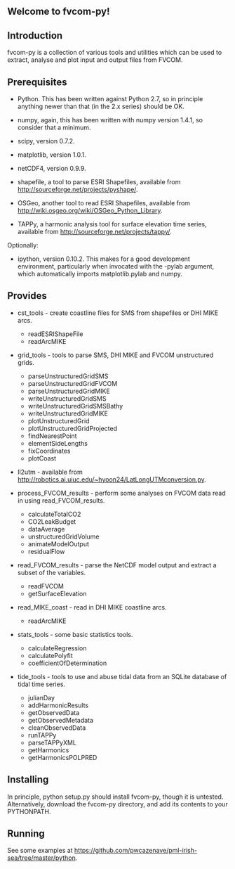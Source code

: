 Welcome to fvcom-py!
--------------------


Introduction
------------

fvcom-py is a collection of various tools and utilities which can be used to extract, analyse and plot input and output files from FVCOM.


Prerequisites
-------------

* Python. This has been written against Python 2.7, so in principle anything newer than that (in the 2.x series) should be OK.

* numpy, again, this has been written with numpy version 1.4.1, so consider that a minimum.

* scipy, version 0.7.2.

* matplotlib, version 1.0.1.

* netCDF4, version 0.9.9.

* shapefile, a tool to parse ESRI Shapefiles, available from <http://sourceforge.net/projects/pyshape/>.

* OSGeo, another tool to read ESRI Shapefiles, available from <http://wiki.osgeo.org/wiki/OSGeo_Python_Library>.

* TAPPy, a harmonic analysis tool for surface elevation time series, available from <http://sourceforge.net/projects/tappy/>.

Optionally:

* ipython, version 0.10.2. This makes for a good development environment, particularly when invocated with the -pylab argument, which automatically imports matplotlib.pylab and numpy.


Provides
--------

* cst_tools - create coastline files for SMS from shapefiles or DHI MIKE arcs.
    - readESRIShapeFile
    - readArcMIKE

* grid_tools - tools to parse SMS, DHI MIKE and FVCOM unstructured grids.
    - parseUnstructuredGridSMS
    - parseUnstructuredGridFVCOM
    - parseUnstructuredGridMIKE
    - writeUnstructuredGridSMS
    - writeUnstructuredGridSMSBathy
    - writeUnstructuredGridMIKE
    - plotUnstructuredGrid
    - plotUnstructuredGridProjected
    - findNearestPoint
    - elementSideLengths
    - fixCoordinates
    - plotCoast

* ll2utm - available from <http://robotics.ai.uiuc.edu/~hyoon24/LatLongUTMconversion.py>.

* process_FVCOM_results - perform some analyses on FVCOM data read in using read_FVCOM_results.
    - calculateTotalCO2
    - CO2LeakBudget
    - dataAverage
    - unstructuredGridVolume
    - animateModelOutput
    - residualFlow

* read_FVCOM_results - parse the NetCDF model output and extract a subset of the variables.
    - readFVCOM
    - getSurfaceElevation

* read_MIKE_coast - read in DHI MIKE coastline arcs.
    - readArcMIKE

* stats_tools - some basic statistics tools.
    - calculateRegression
    - calculatePolyfit
    - coefficientOfDetermination

* tide_tools - tools to use and abuse tidal data from an SQLite database of tidal time series.
    - julianDay
    - addHarmonicResults
    - getObservedData
    - getObservedMetadata
    - cleanObservedData
    - runTAPPy
    - parseTAPPyXML
    - getHarmonics
    - getHarmonicsPOLPRED


Installing
----------

In principle, python setup.py should install fvcom-py, though it is untested. Alternatively, download the fvcom-py directory, and add its contents to your PYTHONPATH.

Running
-------

See some examples at <https://github.com/pwcazenave/pml-irish-sea/tree/master/python>.
